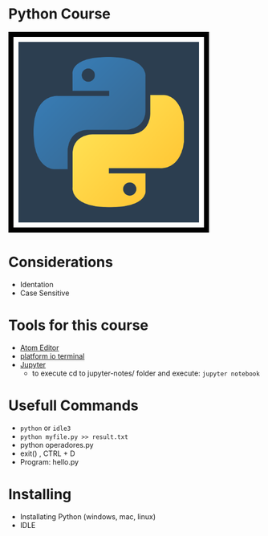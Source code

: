 # Python Course
![](docs/python_fazt.png)

# Considerations
- Identation
- Case Sensitive

# Tools for this course
- [Atom Editor](https://atom.io/)
- [platform io terminal](https://atom.io/packages/platformio-ide-terminal)
- [Jupyter](http://jupyter.org)
  - to execute cd to jupyter-notes/ folder and execute: `jupyter notebook`
# Usefull Commands
- `python` or `idle3`  
- `python myfile.py >> result.txt`
- python operadores.py
- exit() , CTRL + D
- Program: hello.py

# Installing
- Installating Python (windows, mac, linux)
- IDLE
